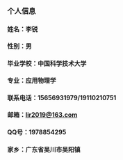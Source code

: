 ### 个人信息
#### 姓名：李锐
#### 性别：男
#### 毕业学校：中国科学技术大学
#### 专业：应用物理学
#### 联系电话：15656931979/19110210751
#### 邮箱：lir2019@163.com
#### QQ号：1978854295
#### 家乡：广东省吴川市吴阳镇
